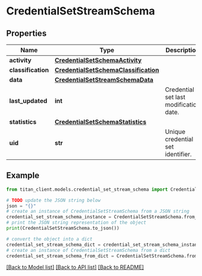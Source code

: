 # CredentialSetStreamSchema


## Properties

Name | Type | Description | Notes
------------ | ------------- | ------------- | -------------
**activity** | [**CredentialSetSchemaActivity**](CredentialSetSchemaActivity.md) |  | 
**classification** | [**CredentialSetSchemaClassification**](CredentialSetSchemaClassification.md) |  | [optional] 
**data** | [**CredentialSetStreamSchemaData**](CredentialSetStreamSchemaData.md) |  | 
**last_updated** | **int** | Credential set last modification date. | 
**statistics** | [**CredentialSetSchemaStatistics**](CredentialSetSchemaStatistics.md) |  | [optional] 
**uid** | **str** | Unique credential set identifier. | 

## Example

```python
from titan_client.models.credential_set_stream_schema import CredentialSetStreamSchema

# TODO update the JSON string below
json = "{}"
# create an instance of CredentialSetStreamSchema from a JSON string
credential_set_stream_schema_instance = CredentialSetStreamSchema.from_json(json)
# print the JSON string representation of the object
print(CredentialSetStreamSchema.to_json())

# convert the object into a dict
credential_set_stream_schema_dict = credential_set_stream_schema_instance.to_dict()
# create an instance of CredentialSetStreamSchema from a dict
credential_set_stream_schema_from_dict = CredentialSetStreamSchema.from_dict(credential_set_stream_schema_dict)
```
[[Back to Model list]](../README.md#documentation-for-models) [[Back to API list]](../README.md#documentation-for-api-endpoints) [[Back to README]](../README.md)


